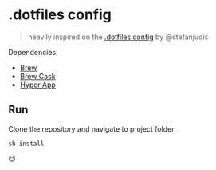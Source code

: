 # .dotfiles config

> heavily inspired on the [.dotfiles config](https://github.com/stefanjudis/.dotfiles) by @stefanjudis

Dependencies:
- [Brew](http://brew.sh/)
- [Brew Cask](https://caskroom.github.io/)
- [Hyper App](https://hyper.is/)

## Run
Clone the repository and navigate to project folder

```
sh install
```
😉
